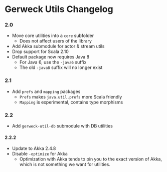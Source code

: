 # Gerweck Utils Changelog

### 2.0

  - Move core utilities into a `core` subfolder
    - Does not affect users of the library
  - Add Akka submodule for actor & stream utils
  - Drop support for Scala 2.10
  - Default package now requires Java 8
    - For Java 6, use the `-java6` suffix
    - The old `-java8` suffix will no longer exist

### 2.1

  - Add `prefs` and `mapping` packages
    - `Prefs` makes `java.util.prefs` more Scala friendly
    - `Mapping` is experimental, contains type morphisms

### 2.2

  - Add `gerweck-util-db` submodule with DB utilities

#### 2.2.2

  - Update to Akka 2.4.8
  - Disable `-optimize` for Akka
     - Optimization with Akka tends to pin you to the exact version of Akka,
       which is not something we want for utilities.
